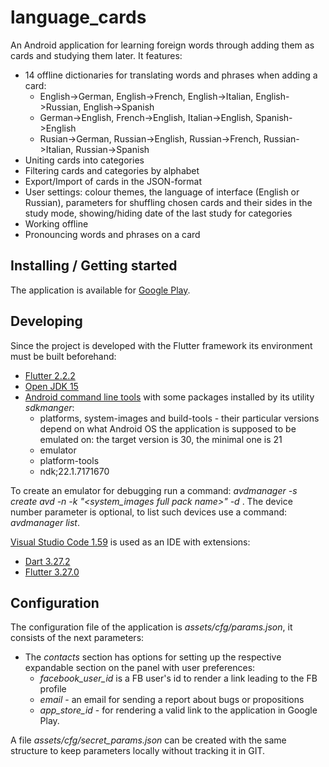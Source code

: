 # language_cards

An Android application for learning foreign words through adding them as cards and studying them later. It features:

* 14 offline dictionaries for translating words and phrases when adding a card: 
  * English->German, English->French, English->Italian, English->Russian, English->Spanish
  * German->English, French->English, Italian->English, Spanish->English
  * Rusian->German, Russian->English, Russian->French, Russian->Italian, Russian->Spanish
* Uniting cards into categories
* Filtering cards and categories by alphabet
* Export/Import of cards in the JSON-format
* User settings: colour themes, the language of interface (English or Russian), parameters for shuffling chosen cards and their sides in the study mode, showing/hiding date of the last study for categories
* Working offline
* Pronouncing words and phrases on a card

## Installing / Getting started

The application is available for [Google Play](https://play.google.com/store/apps/details?id=language.cards.app).

## Developing

Since the project is developed with the Flutter framework its environment must be built beforehand:
* [Flutter 2.2.2](https://flutter.dev/docs/get-started/install)
* [Open JDK 15](http://jdk.java.net/java-se-ri/15)
* [Android command line tools](https://developer.android.com/studio#downloads) with some packages installed by its utility *sdkmanger*:
  * platforms, system-images and build-tools - their particular versions depend on what Android OS the application is supposed to be emulated on: the target version is 30, the minimal one is 21
  * emulator
  * platform-tools
  * ndk;22.1.7171670

To create an emulator for debugging run a command: *avdmanager -s create avd -n <emulator name> -k "<system_images full pack name>" -d <device number>*.
The device number parameter is optional, to list such devices use a command: *avdmanager list*.

[Visual Studio Code 1.59](https://code.visualstudio.com/updates/v1_59) is used as an IDE with extensions:
* [Dart 3.27.2](https://marketplace.visualstudio.com/items?itemName=Dart-Code.dart-code)
* [Flutter 3.27.0](https://marketplace.visualstudio.com/items?itemName=Dart-Code.flutter)

 ## Configuration
 
 The configuration file of the application is *assets/cfg/params.json*, it consists of the next parameters:
* The *contacts* section has options for setting up the respective expandable section on the panel with user preferences:
  * *facebook_user_id* is a FB user's id to render a link leading to the FB profile
  * *email* - an email for sending a report about bugs or propositions
  * *app_store_id* - for rendering a valid link to the application in Google Play.
 
 A file *assets/cfg/secret_params.json* can be created with the same structure to keep parameters locally without tracking it in GIT.
